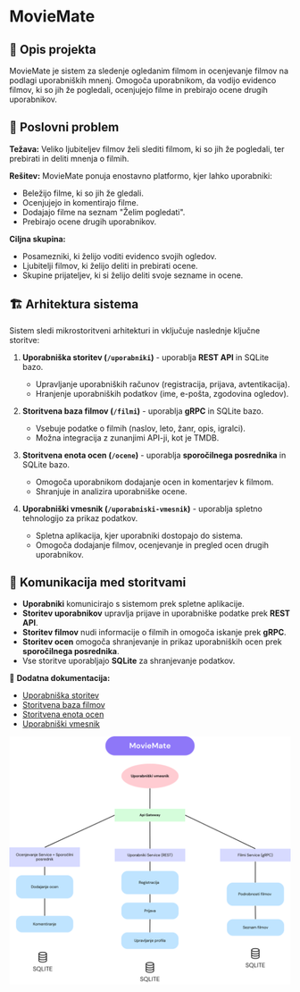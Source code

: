 # MovieMate

## 📌 Opis projekta

MovieMate je sistem za sledenje ogledanim filmom in ocenjevanje filmov na podlagi uporabniških mnenj. Omogoča uporabnikom, da vodijo evidenco filmov, ki so jih že pogledali, ocenjujejo filme in prebirajo ocene drugih uporabnikov.

## 🎯 Poslovni problem

**Težava:** Veliko ljubiteljev filmov želi slediti filmom, ki so jih že pogledali, ter prebirati in deliti mnenja o filmih.

**Rešitev:** MovieMate ponuja enostavno platformo, kjer lahko uporabniki:

- Beležijo filme, ki so jih že gledali.
- Ocenjujejo in komentirajo filme.
- Dodajajo filme na seznam "Želim pogledati".
- Prebirajo ocene drugih uporabnikov.

**Ciljna skupina:**

- Posamezniki, ki želijo voditi evidenco svojih ogledov.
- Ljubitelji filmov, ki želijo deliti in prebirati ocene.
- Skupine prijateljev, ki si želijo deliti svoje sezname in ocene.

## 🏗️ Arhitektura sistema

Sistem sledi mikrostoritveni arhitekturi in vključuje naslednje ključne storitve:

1. **Uporabniška storitev (`/uporabniki`)** - uporablja **REST API** in SQLite bazo.
   - Upravljanje uporabniških računov (registracija, prijava, avtentikacija).
   - Hranjenje uporabniških podatkov (ime, e-pošta, zgodovina ogledov).

2. **Storitvena baza filmov (`/filmi`)** - uporablja **gRPC** in SQLite bazo.
   - Vsebuje podatke o filmih (naslov, leto, žanr, opis, igralci).
   - Možna integracija z zunanjimi API-ji, kot je TMDB.

3. **Storitvena enota ocen (`/ocene`)** - uporablja **sporočilnega posrednika** in SQLite bazo.
   - Omogoča uporabnikom dodajanje ocen in komentarjev k filmom.
   - Shranjuje in analizira uporabniške ocene.

4. **Uporabniški vmesnik (`/uporabniski-vmesnik`)** - uporablja spletno tehnologijo za prikaz podatkov.
   - Spletna aplikacija, kjer uporabniki dostopajo do sistema.
   - Omogoča dodajanje filmov, ocenjevanje in pregled ocen drugih uporabnikov.

## 🔗 Komunikacija med storitvami

- **Uporabniki** komunicirajo s sistemom prek spletne aplikacije.
- **Storitev uporabnikov** upravlja prijave in uporabniške podatke prek **REST API**.
- **Storitev filmov** nudi informacije o filmih in omogoča iskanje prek **gRPC**.
- **Storitev ocen** omogoča shranjevanje in prikaz uporabniških ocen prek **sporočilnega posrednika**.
- Vse storitve uporabljajo **SQLite** za shranjevanje podatkov.


📂 **Dodatna dokumentacija:**
- [Uporabniška storitev](Uporabniki/README.md)
- [Storitvena baza filmov](Filmi/README.md)
- [Storitvena enota ocen](Ocene/README.md)
- [Uporabniški vmesnik](UporabniskiVmesnik/README.md)


![MovieMate](MovieMate.png)